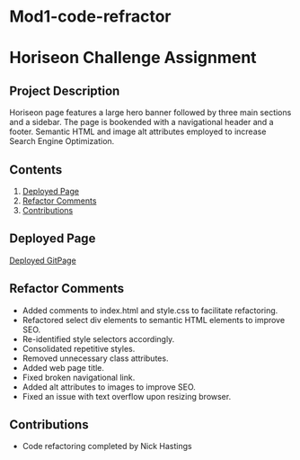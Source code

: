 # Mod1-code-refractor

# Horiseon Challenge Assignment
## Project Description
Horiseon page features a large hero banner followed by three main sections and a sidebar.  The page is bookended with a navigational header and a footer.  Semantic HTML and image alt attributes employed to increase Search Engine Optimization.

## Contents
1. [Deployed Page](#deployed-page)
2. [Refactor Comments](#refactor-comments)
3. [Contributions](#contributions)

## Deployed Page



[Deployed GitPage](https://deckiedevs.github.io/horiseon/)

## Refactor Comments
* Added comments to index.html and style.css to facilitate refactoring.
* Refactored select div elements to semantic HTML elements to improve SEO.
* Re-identified style selectors accordingly.
* Consolidated repetitive styles.
* Removed unnecessary class attributes.
* Added web page title.
* Fixed broken navigational link.
* Added alt attributes to images to improve SEO.
* Fixed an issue with text overflow upon resizing browser.

## Contributions

* Code refactoring completed by Nick Hastings